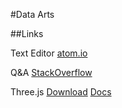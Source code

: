 #Data Arts

##Links

Text Editor
[atom.io](http://atom.io/)

Q&A
[StackOverflow](http://stackoverflow.com/)

Three.js
[Download](http://threejs.org/)
[Docs](http://threejs.org/docs/)


